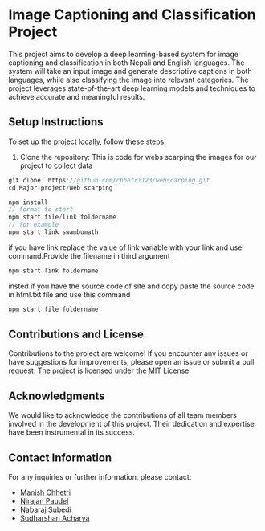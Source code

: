 # Image Captioning and Classification Project

This project aims to develop a deep learning-based system for image captioning and classification in both Nepali and English languages. The system will take an input image and generate descriptive captions in both languages, while also classifying the image into relevant categories. The project leverages state-of-the-art deep learning models and techniques to achieve accurate and meaningful results.

## Setup Instructions

To set up the project locally, follow these steps:

1. Clone the repository:
   This is code for webs scarping the images for our project to collect data

```js
git clone  https://github.com/chhetri123/webscarping.git
cd Major-project/Web scarping

```

```js
npm install
// format to start
npm start file/link foldername
// for example
npm start link swambumath
```

if you have link replace the value of link variable with your link and use command.Provide the filename in third argument

```js
npm start link foldername
```

insted if you have the source code of site and copy paste the source code in html.txt file and use this command

```js
npm start file foldername
```

## Contributions and License

Contributions to the project are welcome! If you encounter any issues or have suggestions for improvements, please open an issue or submit a pull request. The project is licensed under the [MIT License](LICENSE).

## Acknowledgments

We would like to acknowledge the contributions of all team members involved in the development of this project. Their dedication and expertise have been instrumental in its success.

## Contact Information

For any inquiries or further information, please contact:

- [Manish Chhetri](mailto:chhetridon123@gmail.com)
- [Nirajan Paudel](mailto:nirajanpaudel33@gmail.com)
- [Nabaraj Subedi](mailto:subedinabaraj46@gmail.com)
- [Sudharshan Acharya](mailto:maheshacharya0724@gmail.com)
